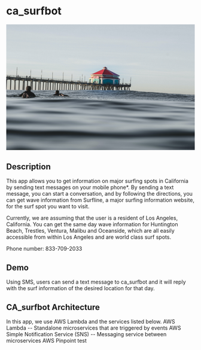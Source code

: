 # ca_surfbot
![Huntington Beach Surfing Image](Images/jeremy-bishop-j0UK3ViOsos-unsplash.jpg)
## Description
This app allows you to get information on major surfing spots in California by sending text messages on your mobile phone*. By sending a text message, you can start a conversation, and by following the directions, you can get wave information from Surfline, a major surfing information website, for the surf spot you want to visit.

Currently, we are assuming that the user is a resident of Los Angeles, California. You can get the same day wave information for Huntington Beach, Trestles, Ventura, Malibu and Oceanside, which are all easily accessible from within Los Angeles and are world class surf spots.

Phone number: 833-709-2033

## Demo

Using SMS, users can send a text message to ca_surfbot and it will reply with the surf information of the desired location for that day.

## CA_surfbot Architecture

In this app, we use AWS Lambda and the services listed below.
AWS Lambda -- Standalone microservices that are triggered by events
AWS Simple Notification Service (SNS) -- Messaging service between microservices
AWS Pinpoint
test
